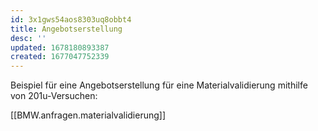 ```yaml
---
id: 3x1gws54aos8303uq8obbt4
title: Angebotserstellung
desc: ''
updated: 1678180893387
created: 1677047752339
---
```

Beispiel für eine Angebotserstellung für eine Materialvalidierung mithilfe von 201u-Versuchen:

[[BMW.anfragen.materialvalidierung]]